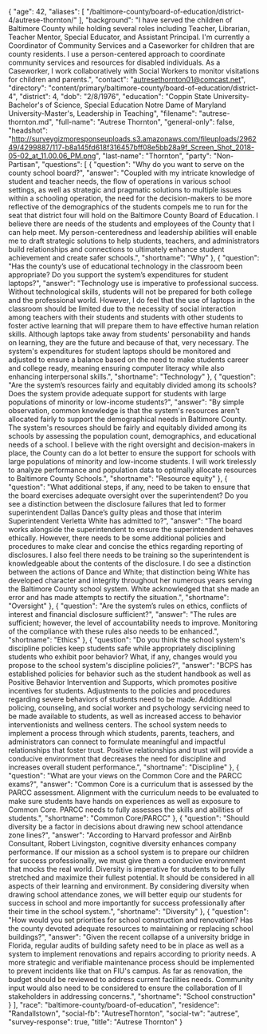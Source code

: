 {
  "age": 42,
  "aliases": [
    "/baltimore-county/board-of-education/district-4/autrese-thornton/"
  ],
  "background": "I have served the children of Baltimore County while holding several roles including Teacher, Librarian, Teacher Mentor, Special Educator, and Assistant Principal. I'm currently a Coordinator of Community Services and a Caseworker for children that are county residents.  I use a person-centered approach to coordinate community services and resources for disabled individuals.  As a Caseworker, I work collaboratively with Social Workers to monitor visitations for children and parents.",
  "contact": "autresethornton01@comcast.net",
  "directory": "content/primary/baltimore-county/board-of-education/district-4",
  "district": 4,
  "dob": "2/8/1976",
  "education": "Coppin State University-Bachelor's of Science, Special Education  Notre Dame of Maryland University-Master's, Leadership in Teaching",
  "filename": "autrese-thornton.md",
  "full-name": "Autrese Thornton",
  "general-only": false,
  "headshot": "http://surveygizmoresponseuploads.s3.amazonaws.com/fileuploads/296249/4299887/117-b8a145fd618f316457bff08e5bb28a9f_Screen_Shot_2018-05-02_at_11.00.06_PM.png",
  "last-name": "Thornton",
  "party": "Non-Partisan",
  "questions": [
    {
      "question": "Why do you want to serve on the county school board?",
      "answer": "Coupled with my intricate knowledge of student and teacher needs, the flow of operations in various school settings, as well as strategic and pragmatic solutions to multiple issues within a schooling operation, the need for the decision-makers to be more reflective of the demographics of the students compels me to run for the seat that district four will hold on the Baltimore County Board of Education. I believe there are needs of the students and employees of the County that I can help meet. My person-centeredness and leadership abilities will enable me to draft strategic solutions to help students, teachers, and administrators build relationships and connections to ultimately enhance student achievement and create safer schools.",
      "shortname": "Why"
    },
    {
      "question": "Has the county’s use of educational technology in the classroom been appropriate? Do you support the system’s expenditures for student laptops?",
      "answer": "Technology use is imperative to professional success. Without technological skills, students will not be prepared for both college and the professional world. However, I do feel that the use of laptops in the classroom should be limited due to the necessity of social interaction among teachers with their students and students with other students to foster active learning that will prepare them to have effective human relation skills. Although laptops take away from students' personability and hands on learning, they are the future and because of that, very necessary. The system's expenditures for student laptops should be monitored and adjusted to ensure a balance based on the need to make students career and college ready, meaning ensuring computer literacy while also enhancing interpersonal skills.",
      "shortname": "Technology"
    },
    {
      "question": "Are the system’s resources fairly and equitably divided among its schools? Does the system provide adequate support for students with large populations of minority or low-income students?",
      "answer": "By simple observation, common knowledge is that the system's resources aren't allocated fairly to support the demographical  needs in Baltimore County. The system's resources should be fairly and equitably divided among its schools by assessing the population count, demographics, and educational needs of a school. I believe with the right oversight and decision-makers in place, the County can do a lot better to ensure the support for schools with large populations of minority and low-income students. I will work tirelessly to analyze performance and population data to optimally allocate resources to Baltimore County Schools.",
      "shortname": "Resource equity"
    },
    {
      "question": "What additional steps, if any, need to be taken to ensure that the board exercises adequate oversight over the superintendent? Do you see a distinction between the disclosure failures that led to former superintendent Dallas Dance’s guilty pleas and those that interim Superintendent Verletta White has admitted to?",
      "answer": "The board works alongside the superintendent to ensure the superintendent behaves ethically.  However, there needs to be some additional policies and procedures to make clear and concise the ethics regarding reporting of disclosures.  I also feel there needs to be training so the superintendent is knowledgeable about the contents of the disclosure.  I do see a distinction between the actions of Dance and White; that distinction being White has developed character and integrity throughout her numerous years serving the Baltimore County school system. White acknowledged that she made an error and has made attempts to rectify the situation.",
      "shortname": "Oversight"
    },
    {
      "question": "Are the system’s rules on ethics, conflicts of interest and financial disclosure sufficient?",
      "answer": "The rules are sufficient; however, the level of accountability needs to improve. Monitoring of the compliance with these rules also needs to be enhanced.",
      "shortname": "Ethics"
    },
    {
      "question": "Do you think the school system's discipline policies keep students safe while appropriately disciplining students who exhibit poor behavior? What, if any, changes would you propose to the school system's discipline policies?",
      "answer": "BCPS has established policies for behavior such as the student handbook as well as Positive Behavior Intervention and Supports, which promotes positive incentives for students. Adjustments to the policies and procedures regarding severe behaviors of students need to be made. Additional policing, counseling, and social worker and psychology servicing need to be made available to students, as well as increased access to behavior interventionists and wellness centers. The school system needs to implement a process through which students, parents, teachers, and administrators can connect to formulate meaningful and impactful relationships that foster trust. Positive relationships and trust will provide a conducive environment that decreases the need for discipline and increases overall student performance.",
      "shortname": "Discipline"
    },
    {
      "question": "What are your views on the Common Core and the PARCC exams?",
      "answer": "Common Core is a curriculum that is assessed by the PARCC assessment. Alignment with the curriculum needs to be evaluated to make sure students have hands on experiences as well as exposure to Common Core.  PARCC needs to fully assesses the skills and abilities of students.",
      "shortname": "Common Core/PARCC"
    },
    {
      "question": "Should diversity be a factor in decisions about drawing new school attendance zone lines?",
      "answer": "According to Harvard professor and AirBnb Consultant, Robert Livingston, cognitive diversity enhances company performance. If our mission as a school system is to prepare our children for success professionally, we must give them a conducive environment that mocks the real world. Diversity is imperative for students to be fully stretched and maximize their fullest potential. It should be considered in all aspects of their learning and environment. By considering diversity when drawing school attendance zones, we will better equip our students for success in school and more importantly for success professionally after their time in the school system.",
      "shortname": "Diversity"
    },
    {
      "question": "How would you set priorities for school construction and renovation? Has the county devoted adequate resources to maintaining or replacing school buildings?",
      "answer": "Given the recent collapse of a university bridge in Florida, regular audits of building safety need to be in place as well as a system to implement renovations and repairs according to priority needs. A more strategic and verifiable maintenance process should be implemented to prevent incidents like that on FIU's campus. As far as renovation, the budget should be reviewed to address current facilities needs. Community input would also need to be considered to ensure the collaboration of ll stakeholders in addressing concerns.",
      "shortname": "School construction"
    }
  ],
  "race": "baltimore-county/board-of-education",
  "residence": "Randallstown",
  "social-fb": "AutreseThornton",
  "social-tw": "autrese",
  "survey-response": true,
  "title": "Autrese Thornton"
}
